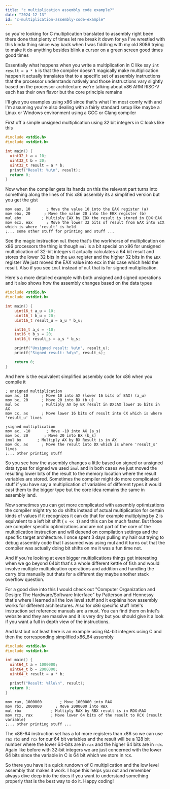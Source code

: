 ```yaml
---
title: "c multiplication assembly code example?"
date: "2024-12-13"
id: "c-multiplication-assembly-code-example"
---
```


so you're looking for C multiplication translated to assembly right been there done that plenty of times let me break it down for ya I've wrestled with this kinda thing since way back when I was fiddling with my old 8086 trying to make it do anything besides blink a cursor on a green screen good times good times

Essentially what happens when you write a multiplication in C like say `int result = a * b` is that the compiler doesn't magically make multiplication happen it actually translates that to a specific set of assembly instructions that the processor understands natively and those instructions vary slightly based on the processor architecture we're talking about x86 ARM RISC-V each has their own flavor but the core principle remains

I'll give you examples using x86 since that's what I'm most comfy with and I'm assuming you're also dealing with a fairly standard setup like maybe a Linux or Windows environment using a GCC or Clang compiler

First off a simple unsigned multiplication using 32 bit integers in C looks like this

```c
#include <stdio.h>
#include <stdint.h>

int main() {
  uint32_t a = 10;
  uint32_t b = 20;
  uint32_t result = a * b;
  printf("Result: %u\n", result);
  return 0;
}
```

Now when the compiler gets its hands on this the relevant part turns into something along the lines of this x86 assembly its a simplified version but you get the gist

```assembly
mov eax, 10       ; Move the value 10 into the EAX register (a)
mov ebx, 20      ; Move the value 20 into the EBX register (b)
mul ebx         ; Multiply EAX by EBX the result is stored in EDX:EAX
mov ecx, eax      ; Move the lower 32 bits of result from EAX into ECX which is where 'result' is held
;... some other stuff for printing and stuff ...
```

See the magic instruction `mul` there that's the workhorse of multiplication on x86 processors  the thing is though `mul` is a bit special on x86 for unsigned multiplication of 32-bit integers it actually calculates a 64 bit result and stores the lower 32 bits in the `EAX` register and the higher 32 bits in the `EDX` register We just moved the EAX value into ecx in this case which held the result. Also if you see `imul` instead of `mul` that is for signed multiplication.

Here's a more detailed example with both unsigned and signed operations and it also shows how the assembly changes based on the data types

```c
#include <stdio.h>
#include <stdint.h>

int main() {
    uint16_t a_u = 10;
    uint16_t b_u = 20;
    uint16_t result_u = a_u * b_u;

    int16_t a_s = -10;
    int16_t b_s = 20;
    int16_t result_s = a_s * b_s;

    printf("Unsigned result: %u\n", result_u);
    printf("Signed result: %d\n", result_s);

    return 0;
}
```

And here is the equivalent simplified assembly code for x86 when you compile it

```assembly
; unsigned multiplication
mov ax, 10      ; Move 10 into AX (lower 16 bits of EAX) (a_u)
mov bx, 20      ; Move 20 into BX (b_u)
mul bx          ; Multiply AX by BX result in DX:AX lower 16 bits in AX
mov cx, ax      ; Move lower 16 bits of result into CX which is where 'result_u' lives

;signed multiplication
mov ax, -10       ; Move -10 into AX (a_s)
mov bx, 20       ; Move 20 into BX (b_s)
imul bx       ; Multiply AX by BX Result is in AX
mov dx, ax      ; Move the result into DX which is where 'result_s' lives
;... other printing stuff
```

So you see how the assembly changes a little based on signed or unsigned data types for signed we used `imul` and in both cases we just moved the resulting lower bits of the result to the memory location where the result variables are stored. Sometimes the compiler might do more complicated stuff if you have say a multiplication of variables of different types it would cast them to the bigger type but the core idea remains the same in assembly land.

Now sometimes you can get more complicated with assembly optimizations the compiler might try to do shifts instead of actual multiplication for certain kinds of values if it recognizes it can do that for example multiplying by 2 is equivalent to a left bit shift ( `x << 1`) and this can be much faster. But those are compiler specific optimizations and are not part of the core of the multiplication instruction and will depend on compilation settings and the specific target architecture. I once spent 3 days pulling my hair out trying to debug assembly code that I assumed was using mul and it turns out that the compiler was actually doing bit shifts on me it was a fun time not.

And if you're looking at even bigger multiplications things get interesting when we go beyond 64bit that's a whole different kettle of fish and would involve multiple multiplication operations and addition and handling the carry bits manually but thats for a different day maybe another stack overflow question.

For a good dive into this I would check out "Computer Organization and Design: The Hardware/Software Interface" by Patterson and Hennessy that's where I learned all the low level stuff and it explains how assembly works for different architectures. Also for x86 specific stuff Intel's instruction set reference manuals are a must. You can find them on Intel's website and they are massive and it is very dry but you should give it a look if you want a full in depth view of the instructions.

And last but not least here is an example using 64-bit integers using C and then the corresponding simplified x86_64 assembly

```c
#include <stdio.h>
#include <stdint.h>

int main() {
  uint64_t a = 1000000;
  uint64_t b = 2000000;
  uint64_t result = a * b;

  printf("Result: %llu\n", result);
  return 0;
}
```

```assembly
mov rax, 1000000        ; Move 1000000 into RAX
mov rbx, 2000000      ; Move 2000000 into RBX
mul rbx             ; Multiply RAX by RBX result is in RDX:RAX
mov rcx, rax        ; Move lower 64 bits of the result to RCX (result variable)
;... other printing stuff ...
```

The x86-64 instruction set has a lot more registers than x86 so we can use `rax` `rbx` and `rcx` for our 64 bit variables and the result will be a 128 bit number where the lower 64-bits are in `rax` and the higher 64 bits are in `rdx`. Again like before with 32-bit integers we are just concerned with the lower 64 bits since the variable in C is 64 bit which we store in rcx.

So there you have it a quick rundown of C multiplication and the low level assembly that makes it work. I hope this helps you out and remember always dive deep into the docs if you want to understand something properly that is the best way to do it. Happy coding!
